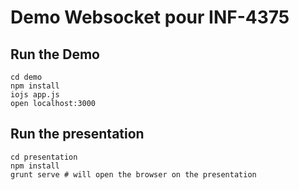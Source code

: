 Demo Websocket pour INF-4375
======================

Run the Demo
-------

```
cd demo
npm install
iojs app.js
open localhost:3000
```

Run the presentation
-------------------

```
cd presentation
npm install
grunt serve # will open the browser on the presentation
```


